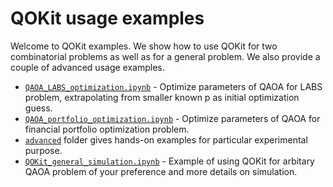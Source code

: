 # QOKit usage examples

Welcome to QOKit examples. We show how to use QOKit for two combinatorial problems as well as for a general problem. We also provide a couple of advanced usage examples.

- [`QAOA_LABS_optimization.ipynb`](./QAOA_LABS_optimization.ipynb) - Optimize parameters of QAOA for LABS problem, extrapolating from smaller known p as initial optimization guess.
- [`QAOA_portfolio_optimization.ipynb`](./QAOA_portfolio_optimization.ipynb) - Optimize parameters of QAOA for financial portfolio optimization problem.
- [`advanced`](./advanced/) folder gives hands-on examples for particular experimental purpose.
- [`QOKit_general_simulation.ipynb`](./QOKit_general_simulation.ipynb) - Example of using QOKit for arbitary QAOA problem of your preference and more details on simulation.
